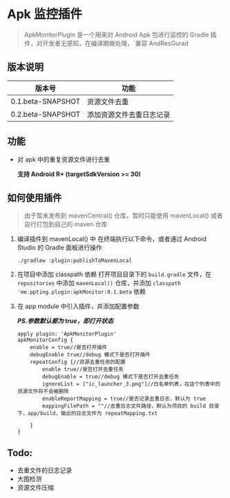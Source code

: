 # Apk 监控插件

> ApkMonitorPlugin 是一个用来对 Android Apk 包进行监控的 Gradle 插件，对开发者无感知，在编译期做处理，`兼容 AndResGurad

## 版本说明

|版本号|功能|
|--|--|
|0.1.beta-SNAPSHOT|资源文件去重|
|0.2.beta-SNAPSHOT|添加资源文件去重日志记录|


## 功能

* 对 apk 中的重复资源文件进行去重

    **支持 Android R+ (targetSdkVersion >= 30)**


## 如何使用插件

> 由于暂未发布到 mavenCentral() 仓库，暂时只能使用 mavenLocal() 或者自行打包到自己的 maven 仓库

1. 编译插件到 mavenLocal() 中
    在终端执行以下命令，或者通过 Android Studio 的 Gradle 面板进行操作

    ```./gradlew :plugin:publishToMavenLocal```

2. 在项目中添加 classpath 依赖
    打开项目目录下的 `build.gradle` 文件，在 `repositories` 中添加 `mavenLocal()` 仓库，并添加 `classpath 'me.ppting.plugin:apkMonitor:0.1.beta` 依赖

3. 在 app module 中引入插件，并添加配置参数

    ***PS.参数默认都为 true，即打开状态***

    ```
    apply plugin: 'ApkMonitorPlugin'
    apkMonitorConfig {
        enable = true//是否打开插件
        debugEnable true//debug 模式下是否打开插件
        repeatConfig {//资源去重任务的配置
            enable true//是否打开去重任务
            debugEnable = true//debug 模式下是否打开去重任务
            ignoreList = ["ic_launcher_3.png"]//白名单列表，在这个列表中的资源文件将不会被删除
            enableReportMapping = true//是否记录去重日志，默认为 true
            mappingFilePath = ""//去重日志文件路径，默认为项目的 build 目录下，app/build，输出的日志文件为 repeatMapping.txt

        }
    }
    ```


## Todo:
* 去重文件的日志记录
* 大图检测
* 资源文件压缩